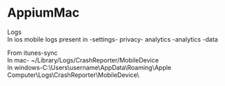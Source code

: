 # AppiumMac
Logs </br>
In ios mobile logs present in -settings- privacy- analytics -analytics -data </br>


From itunes-sync </br>
In mac- ~/Library/Logs/CrashReporter/MobileDevice </br>
In windows-C:\Users\username\AppData\Roaming\Apple Computer\Logs\CrashReporter\MobileDevice\ </br>
